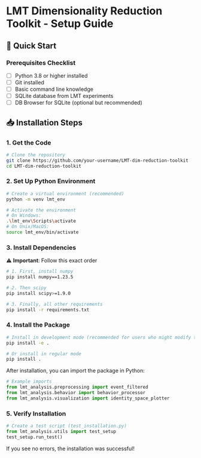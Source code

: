 # LMT Dimensionality Reduction Toolkit - Setup Guide

## 🚀 Quick Start

### Prerequisites Checklist
- [ ] Python 3.8 or higher installed
- [ ] Git installed
- [ ] Basic command line knowledge
- [ ] SQLite database from LMT experiments
- [ ] DB Browser for SQLite (optional but recommended)

## 📥 Installation Steps

### 1. Get the Code
```bash
# Clone the repository
git clone https://github.com/your-username/LMT-dim-reduction-toolkit
cd LMT-dim-reduction-toolkit
```

### 2. Set Up Python Environment
```bash
# Create a virtual environment (recommended)
python -m venv lmt_env

# Activate the environment
# On Windows:
.\lmt_env\Scripts\activate
# On Unix/MacOS:
source lmt_env/bin/activate
```

### 3. Install Dependencies
⚠️ **Important**: Follow this exact order
```bash
# 1. First, install numpy
pip install numpy==1.23.5

# 2. Then scipy
pip install scipy>=1.9.0

# 3. Finally, all other requirements
pip install -r requirements.txt
```

### 4. Install the Package
```bash
# Install in development mode (recommended for users who might modify the code)
pip install -e .

# Or install in regular mode
pip install .
```

After installation, you can import the package in Python:
```python
# Example imports
from lmt_analysis.preprocessing import event_filtered
from lmt_analysis.behavior import behavior_processor
from lmt_analysis.visualization import identity_space_plotter
```

### 5. Verify Installation
```python
# Create a test script (test_installation.py)
from lmt_analysis.utils import test_setup
test_setup.run_test()
```

If you see no errors, the installation was successful! 
